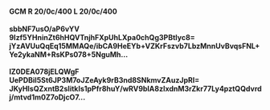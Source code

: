 #### GCM R 20/0c/400 L 20/0c/400
**sbbNF7usO/aP6vYV**<br/>**9Izf5YHninZt6hHQVTnjhFXpUhLXpa0chQg3PBtlyc8=**<br/>**jYzAVUuQqEq15MMAQe/ibCA9HeEYb+VZKrFszvb7LbzMnnUvBvqsFNL+Ye2ykaNM+RsKPs078+5NguMh...**<br/><br/>
**lZ0DEA078jELQWgF**<br/>**UePDBiI5St6JP3M7oJZeAyk9rB3nd8SNkmvZAuzJpRI=**<br/>**JKyHIsQZxntB2sIitkIs1pPfr8huY/wRV9blA8zIxdnM3rZkr77Ly4pztQQdvrdj/mtvd1m0Z7oDjcO7...**